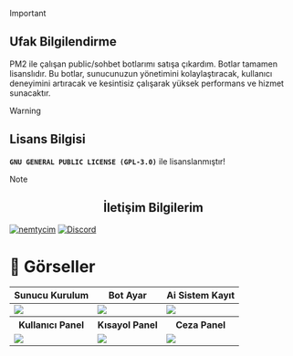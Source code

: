 
 > [!IMPORTANT]
> ## Ufak Bilgilendirme
> PM2 ile çalışan public/sohbet botlarımı satışa çıkardım. Botlar tamamen lisanslıdır. Bu botlar, sunucunuzun yönetimini kolaylaştıracak, kullanıcı deneyimini artıracak ve kesintisiz çalışarak yüksek performans ve hizmet sunacaktır.

> [!WARNING]
> ## Lisans Bilgisi
> **` GNU GENERAL PUBLIC LICENSE (GPL-3.0) `** ile lisanslanmıştır!

> [!NOTE]  
> ## <center>İletişim Bilgilerim</center>
> [![nemtycim](https://img.shields.io/badge/Instagram-E4405F?style=for-the-badge&logo=instagram&logoColor=white)](https://www.instagram.com/nemtycim/)
> [![Discord](https://img.shields.io/badge/Discord-7289DA?style=for-the-badge&logo=discord&logoColor=white)](https://discord.com/users/952214954931544164) 



# 📸 Görseller
<table>
 <tr>
  <th>Sunucu Kurulum</th>
  <th>Bot Ayar</th>
  <th>Ai Sistem Kayıt</th>
 </tr>
 <tbody>
  <td><img src="https://media.discordapp.net/attachments/1163892206520770700/1261773682351804577/Guild.Setup.Command.png?ex=66942dd0&is=6692dc50&hm=66252ca9b687fb6e4ad634c9c88a0880c837a0b4bcedd7265ee805090db95f1d&=&format=webp&quality=lossless&width=522&height=237" style="max-width: 100%;"></td>
 <td><img src="https://media.discordapp.net/attachments/1163892206520770700/1261773682053873766/Bot.Settings.Command.png?ex=66942dd0&is=6692dc50&hm=fb94084d52705cbc8902ead3ce1bbca8638bd917e90926521e78c13b7882c6ef&=&format=webp&quality=lossless&width=526&height=230" style="max-width: 100%;"></td>
 <td><img src="https://media.discordapp.net/attachments/1163892206520770700/1261773681798152192/Ai.System.Command.png?ex=66942dd0&is=6692dc50&hm=110e29faf51e7eb9a62b2423c9b5465c3c057cbab7ff3d5453e51e4e9227b99e&=&format=webp&quality=lossless&width=965&height=249" style="max-width: 100%;"></td>
<tr>
  <th>Kullanıcı Panel</th>
  <th>Kısayol Panel</th>
  <th>Ceza Panel</th>
 </tr>
  <td><img src="https://media.discordapp.net/attachments/1163892206520770700/1261773681550692434/User.Button.Command.png?ex=66942dd0&is=6692dc50&hm=2d2a9c7026b085e41fbb0f7dec30d7aa539fd067ab728cf48ed60bd4e726af7f&=&format=webp&quality=lossless&width=647&height=466" style="max-width: 100%;"></td>
<td><img src="https://media.discordapp.net/attachments/1163892206520770700/1261773680510374039/Other.Guild.Names.Command.png?ex=66942dd0&is=6692dc50&hm=e6938de86098cbd98fa83c2267f37d9a185971798778441dd756065b3c655379&=&format=webp&quality=lossless&width=634&height=461" style="max-width: 100%;"></td>
<td><img src="https://media.discordapp.net/attachments/1163892206520770700/1261773681114353704/Punitive.Panel.Command.png?ex=66942dd0&is=6692dc50&hm=233d0a5303113952ad1b41f082a1d14460da3604e59e9c76b8b4949016479826&=&format=webp&quality=lossless&width=1123&height=147" style="max-width: 100%;"></td>
 </tbody>
</table>





